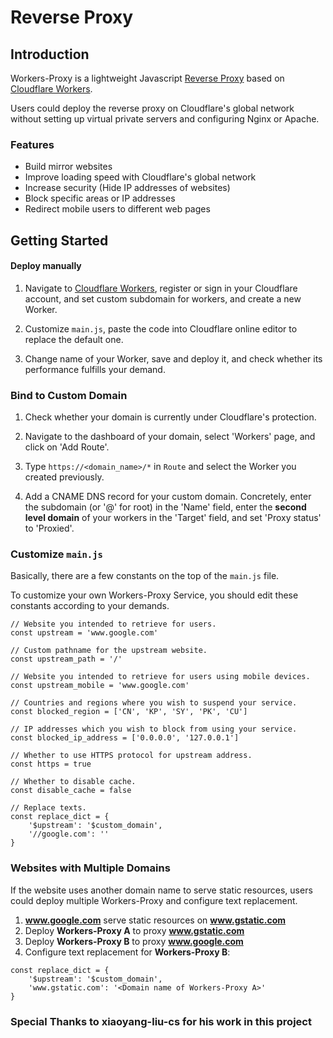 # Reverse Proxy

## Introduction

Workers-Proxy is a lightweight Javascript [Reverse Proxy](https://www.cloudflare.com/learning/cdn/glossary/reverse-proxy/) based on [Cloudflare Workers](https://workers.cloudflare.com/).

Users could deploy the reverse proxy on Cloudflare's global network without setting up virtual private servers and configuring Nginx or Apache.

### Features

* Build mirror websites
* Improve loading speed with Cloudflare's global network
* Increase security (Hide IP addresses of websites)
* Block specific areas or IP addresses
* Redirect mobile users to different web pages

## Getting Started

#### Deploy manually

1. Navigate to [Cloudflare Workers](https://workers.cloudflare.com), register or sign in your Cloudflare account, and set custom subdomain for workers, and create a new Worker.

2. Customize ```main.js```, paste the code into Cloudflare online editor to replace the default one.

3. Change name of your Worker, save and deploy it, and check whether its performance fulfills your demand.

### Bind to Custom Domain

1. Check whether your domain is currently under Cloudflare's protection.

2. Navigate to the dashboard of your domain, select 'Workers' page, and click on 'Add Route'.

3. Type `https://<domain_name>/*` in `Route` and select the Worker you created previously.

4. Add a CNAME DNS record for your custom domain. Concretely, enter the subdomain (or '@' for root) in the 'Name' field, enter the **second level domain** of your workers in the 'Target' field, and set 'Proxy status' to 'Proxied'.

### Customize ```main.js```

Basically, there are a few constants on the top of the ```main.js``` file.

To customize your own Workers-Proxy Service, you should edit these constants according to your demands.

```
// Website you intended to retrieve for users.
const upstream = 'www.google.com'

// Custom pathname for the upstream website.
const upstream_path = '/'

// Website you intended to retrieve for users using mobile devices.
const upstream_mobile = 'www.google.com'

// Countries and regions where you wish to suspend your service.
const blocked_region = ['CN', 'KP', 'SY', 'PK', 'CU']

// IP addresses which you wish to block from using your service.
const blocked_ip_address = ['0.0.0.0', '127.0.0.1']

// Whether to use HTTPS protocol for upstream address.
const https = true

// Whether to disable cache.
const disable_cache = false

// Replace texts.
const replace_dict = {
    '$upstream': '$custom_domain',
    '//google.com': ''
}
```
### Websites with Multiple Domains

If the website uses another domain name to serve static resources, users could deploy multiple Workers-Proxy and configure text replacement.

1. **www.google.com** serve static resources on **www.gstatic.com**
2. Deploy **Workers-Proxy A** to proxy **www.gstatic.com**
3. Deploy **Workers-Proxy B** to proxy **www.google.com**
4. Configure text replacement for **Workers-Proxy B**:
```
const replace_dict = {
    '$upstream': '$custom_domain',
    'www.gstatic.com': '<Domain name of Workers-Proxy A>'
}
```
### Special Thanks to xiaoyang-liu-cs for his work in this project 
